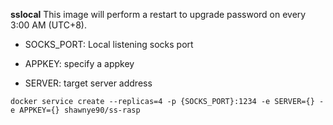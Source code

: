 **sslocal** This image will perform a restart to upgrade password on every 3:00 AM (UTC+8).

* SOCKS_PORT: Local listening socks port

* APPKEY: specify a appkey
* SERVER: target server address


```
docker service create --replicas=4 -p {SOCKS_PORT}:1234 -e SERVER={} -e APPKEY={} shawnye90/ss-rasp
```
